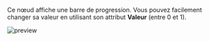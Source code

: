 Ce nœud affiche une barre de progression. Vous pouvez facilement changer sa valeur en utilisant son attribut **Valeur** (entre 0 et 1).

![preview](/documentation/nodes/progressBar/preview.png)
